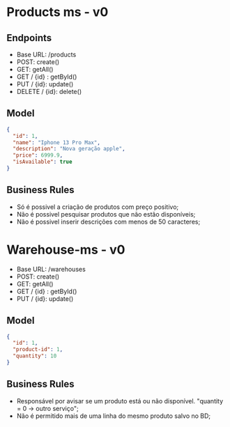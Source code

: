 # Products ms - v0

## Endpoints

- Base URL: /products
- POST: create()
- GET: getAll()
- GET / {id} : getById()
- PUT / {id}: update()
- DELETE / {id}: delete()

## Model

```json
{
  "id": 1,
  "name": "Iphone 13 Pro Max",
  "description": "Nova geração apple",
  "price": 6999.9,
  "isAvailable": true
}
```

## Business Rules

- Só é possivel a criação de produtos com preço positivo;
- Não é possivel pesquisar produtos que não estão disponíveis;
- Não é possivel inserir descrições com menos de 50 caracteres;

# Warehouse-ms - v0

- Base URL: /warehouses
- POST: create()
- GET: getAll()
- GET / {id} : getById()
- PUT / {id}: update()

## Model

```json
{
  "id": 1,
  "product-id": 1,
  "quantity": 10
}
```

## Business Rules

- Responsável por avisar se um produto está ou não disponível. "quantity = 0 -> outro serviço";
- Não é permitido mais de uma linha do mesmo produto salvo no BD;
